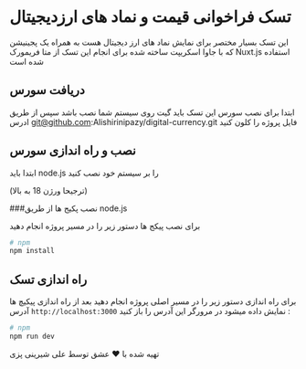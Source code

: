 # تسک فراخوانی قیمت و نماد های ارزدیجیتال
این تسک بسیار مختصر برای نمایش نماد های ارز دیجیتال هست به همراه یک پجینیشن که با جاوا اسکریپت ساخته شده برای انجام این تسک از متا فریمورک Nuxt.js استفاده شده است

## دریافت سورس 
ابتدا برای نصب سورس این تسک باید گیت روی سیستم شما نصب باشد سپس از طریق ادرس
git@github.com:Alishirinipazy/digital-currency.git
فایل پروژه را کلون کنید

## نصب و راه اندازی سورس 
ابتدا باید node.js را بر سیستم خود نصب کنید

(ترجیحا ورژن 18 به بالا)

###نصب پکیج ها از طریق node.js

برای نصب پیکج ها دستور زیر را در مسیر پروژه
انجام دهید
```bash
# npm
npm install

```

## راه اندازی تسک
برای راه اندازی دستور زیر را در مسیر اصلی پروژه انجام دهید بعد از راه اندازی پیکیچ ها آدرس 
 `http://localhost:3000` نمایش داده میشود در مرورگر این آدرس را باز کنید :

```bash
# npm
npm run dev

```
تهیه شده با ❤️ عشق توسط علی شیرینی پزی